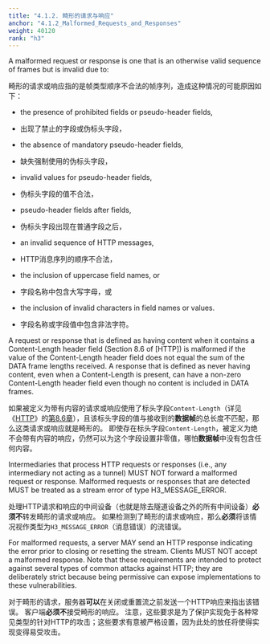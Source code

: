```yaml
---
title: "4.1.2. 畸形的请求与响应"
anchor: "4.1.2_Malformed_Requests_and_Responses"
weight: 40120
rank: "h3"
---
```


A malformed request or response is one that is an otherwise valid sequence of frames but is invalid due to:

畸形的请求或响应指的是帧类型顺序不合法的帧序列，造成这种情况的可能原因如下：

* the presence of prohibited fields or pseudo-header fields,

* 出现了禁止的字段或伪标头字段，

* the absence of mandatory pseudo-header fields,

* 缺失强制使用的伪标头字段，

* invalid values for pseudo-header fields,

* 伪标头字段的值不合法，

* pseudo-header fields after fields,

* 伪标头字段出现在普通字段之后，

* an invalid sequence of HTTP messages,

* HTTP消息序列的顺序不合法，

* the inclusion of uppercase field names, or

* 字段名称中包含大写字母，或

* the inclusion of invalid characters in field names or values.

* 字段名称或字段值中包含非法字符。

A request or response that is defined as having content when it contains a Content-Length header field (Section 8.6 of [HTTP]) is malformed if the value of the Content-Length header field does not equal the sum of the DATA frame lengths received. A response that is defined as never having content, even when a Content-Length is present, can have a non-zero Content-Length header field even though no content is included in DATA frames.

如果被定义为带有内容的请求或响应使用了标头字段`Content-Length`（详见《[HTTP]()》的[第8.6章]()），且该标头字段的值与接收到的**数据帧**的总长度不匹配，那么这类请求或响应就是畸形的。
即使存在标头字段`Content-Length`，被定义为绝不会带有内容的响应，仍然可以为这个字段设置非零值，哪怕**数据帧**中没有包含任何内容。

Intermediaries that process HTTP requests or responses (i.e., any intermediary not acting as a tunnel) MUST NOT forward a malformed request or response. Malformed requests or responses that are detected MUST be treated as a stream error of type H3_MESSAGE_ERROR.

处理HTTP请求和响应的中间设备（也就是除去隧道设备之外的所有中间设备）**必须不**转发畸形的请求或响应。
如果检测到了畸形的请求或响应，那么**必须**将该情况视作类型为`H3_MESSAGE_ERROR`（消息错误）的流错误。

For malformed requests, a server MAY send an HTTP response indicating the error prior to closing or resetting the stream. Clients MUST NOT accept a malformed response. Note that these requirements are intended to protect against several types of common attacks against HTTP; they are deliberately strict because being permissive can expose implementations to these vulnerabilities.

对于畸形的请求，服务器**可以**在关闭或重置流之前发送一个HTTP响应来指出该错误。
客户端**必须不**接受畸形的响应。
注意，这些要求是为了保护实现免于各种常见类型的针对HTTP的攻击；这些要求有意被严格设置，因为此处的放任将使得实现变得易受攻击。
